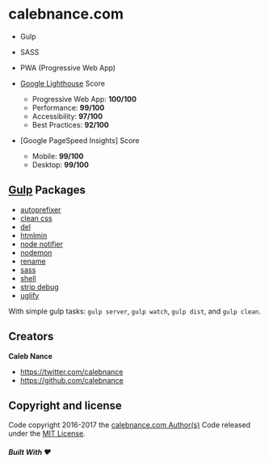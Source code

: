 calebnance.com
=========

- Gulp
- SASS
- PWA (Progressive Web App)

- [Google Lighthouse](https://developers.google.com/web/tools/lighthouse/) Score
    - Progressive Web App: **100/100**
    - Performance: **99/100**
    - Accessibility: **97/100**
    - Best Practices: **92/100**
- [Google PageSpeed Insights] Score
    - Mobile: **99/100**
    - Desktop: **99/100**

[Gulp](https://www.npmjs.com/package/gulp) Packages
--------------------
- [autoprefixer](https://www.npmjs.com/package/gulp-autoprefixer)
- [clean css](https://www.npmjs.com/package/gulp-clean-css)
- [del](https://www.npmjs.com/package/del)
- [htmlmin](https://www.npmjs.com/package/gulp-htmlmin)
- [node notifier](https://www.npmjs.com/package/node-notifier)
- [nodemon](https://www.npmjs.com/package/nodemon)
- [rename](https://www.npmjs.com/package/gulp-rename)
- [sass](https://www.npmjs.com/package/gulp-sass)
- [shell](https://www.npmjs.com/package/gulp-shell)
- [strip debug](https://www.npmjs.com/package/gulp-strip-debug)
- [uglify](https://www.npmjs.com/package/gulp-uglify)

With simple gulp tasks: `gulp server`, `gulp watch`, `gulp dist`, and `gulp clean`.

Creators
--------------------
**Caleb Nance**
- <https://twitter.com/calebnance>
- <https://github.com/calebnance>

Copyright and license
--------------------
Code copyright 2016-2017 the [calebnance.com Author(s)](https://github.com/calebnance/calebnance/graphs/contributors) Code released under the [MIT License](https://github.com/calebnance/calebnance/blob/master/LICENSE).

##### Built With :heart:
